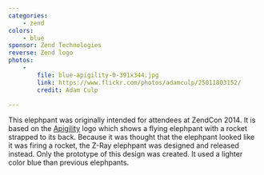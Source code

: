 ```yaml
---
categories:
    - zend
colors:
    - blue
sponsor: Zend Technologies
reverse: Zend logo
photos:
    -
        file: blue-apigility-0-391x344.jpg
        link: https://www.flickr.com/photos/adamculp/25011803152/
        credit: Adam Culp
    
---
```

This elephpant was originally intended for attendees at ZendCon 2014. It is based
on the [Apigility](https://apigility.org/) logo which shows a flying elephpant with
a rocket strapped to its back. Because it was thought that the elephpant looked
like it was firing a rocket, the Z-Ray elephpant was designed and released instead.
Only the prototype of this design was created. It used a lighter color blue than
previous elephpants.
